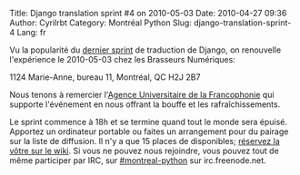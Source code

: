 Title: Django translation sprint #4 on 2010-05-03
Date: 2010-04-27 09:36
Author: Cyrilrbt
Category: Montréal Python
Slug: django-translation-sprint-4
Lang: fr

Vu la popularité du [dernier sprint][] de traduction de Django, on
renouvelle l'expérience le 2010-05-03 chez les Brasseurs Numériques:

1124 Marie-Anne, bureau 11, Montréal, QC H2J 2B7

Nous tenons à remercier l'[Agence Universitaire de la Francophonie][]
qui supporte l'événement en nous offrant la bouffe et les
rafraîchissements.

Le sprint commence à 18h et se termine quand tout le monde sera épuisé.
Apportez un ordinateur portable ou faites un arrangement pour du pairage
sur la liste de diffusion. Il n'y a que 15 places de disponibles;
[réservez la vôtre sur le wiki][]. Si vous ne pouvez nous rejoindre,
vous pouvez tout de même participer par IRC, sur [\#montreal-python][]
sur irc.freenode.net.<!--:-->

  [dernier sprint]: http://www.montrealpython.org/fr/2010/03/django-translation-sprint-3-on-2010-03-31/
  [Agence Universitaire de la Francophonie]: http://www.auf.org/
  [réservez la vôtre sur le wiki]: http://wiki.montrealpython.org/index.php/Translation_of_Django_4
  [\#montreal-python]: irc://irc.freenode.net/montreal-python

